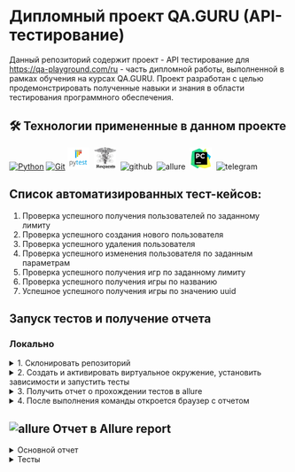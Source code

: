 # Дипломный проект QA.GURU (API-тестирование)

Данный репозиторий содержит проект - API тестирование для https://qa-playground.com/ru - часть дипломной работы, выполненной в рамках обучения на курсах QA.GURU.
Проект разработан с целью продемонстрировать полученные навыки и знания в области тестирования программного обеспечения.

## 🛠 Технологии примененные в данном проекте

  
<div>
  <a href="https://www.python.org/" target="_blank" rel="noreferrer"><img src="https://raw.githubusercontent.com/danielcranney/readme-generator/main/public/icons/skills/python-colored.svg" width="36" height="36" alt="Python" /></a>
  <a href="https://git-scm.com/" target="_blank" rel="noreferrer"><img src="https://raw.githubusercontent.com/danielcranney/readme-generator/main/public/icons/skills/git-colored.svg" width="36" height="36" alt="Git" /></a>
  <img src="https://github.com/devicons/devicon/blob/master/icons/pytest/pytest-original-wordmark.svg" title="pytest" alt="pytest" width="40" height="40"/>&nbsp
  <img src="https://github.com/SheriffSmitter/Petstore_api/blob/main/pictures/icons/requests.png" title="requests" alt="requests" width="40" height="40"/>&nbsp
  <img src="https://img.icons8.com/?size=100&id=3tC9EQumUAuq&format=png&color=000000" title="github" alt="github" width="40" height="40"/>&nbsp
  <img src="https://camo.githubusercontent.com/e8c35be9136635c1b2e2b22b112e02ef1fb9e9434970df18d84071a2e714d3e0/68747470733a2f2f616c6c7572657265706f72742e6f72672f7075626c69632f696d672f616c6c7572652d7265706f72742e737667" title="allure" alt="allure" width="40" height="40"/>&nbsp
  <img src="https://raw.githubusercontent.com/devicons/devicon/master/icons/pycharm/pycharm-original.svg" title="pycharm" alt="pycharm" width="40" height="40"/>&nbsp
  <img src="https://cdn-icons-png.flaticon.com/512/2111/2111646.png" title="telegram" alt="telegram" width="40" height="40"/>&nbsp     
</div>

## Список автоматизированных тест-кейсов:
1. Проверка успешного получения пользователей по заданному лимиту
2. Проверка успешного создания нового пользователя
3. Проверка успешного удаления пользователя
4. Проверка успешного изменения пользователя по заданным параметрам
5. Проверка успешного получения игр по заданному лимиту
6. Проверка успешного получения игры по названию
7. Успешное успешного получения игры по значению uuid

## Запуск тестов и получение отчета

### **Локально**

<details><summary>1. Склонировать репозиторий</summary>

```
git clone https://github.com/Petr-Andreev/qa-playground-project-tests.git
```
</details>

<details><summary>2. Создать и активировать виртуальное окружение, установить зависимости и запустить тесты</summary>

```
python -m venv .venv
source .venv/bin/activate
pip install -r requirements.txt
pytest -sv
```
</details>

<details><summary>3. Получить отчет о прохождении тестов в allure</summary>

```
allure serve allure-results
```
</details>

<details><summary>4. После выполнения команды откроется браузер с отчетом</summary>
    
<img src="resources/allure_local.png">

</details>

## <img src="https://camo.githubusercontent.com/e8c35be9136635c1b2e2b22b112e02ef1fb9e9434970df18d84071a2e714d3e0/68747470733a2f2f616c6c7572657265706f72742e6f72672f7075626c69632f696d672f616c6c7572652d7265706f72742e737667" title="allure" alt="allure" width="30" height="30"/> Отчет в Allure report</a></a>

<details><summary>Основной отчет</summary>

<img src="resources/allure_base_report.png">

</details>
<details><summary>Тесты</summary>

<img src="resources/allure_tests.png">

</details>
